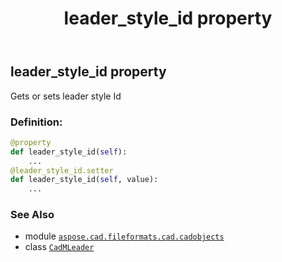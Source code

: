 ﻿---
title: leader_style_id property
second_title: Aspose.CAD for Python via .NET API References
description: 
type: docs
weight: 500
url: /python-net/aspose.cad.fileformats.cad.cadobjects/cadmleader/leader_style_id/
is_root: false
---

## leader_style_id property


Gets or sets leader style Id
### Definition:
```python
@property
def leader_style_id(self):
    ...
@leader_style_id.setter
def leader_style_id(self, value):
    ...
```

### See Also
* module [`aspose.cad.fileformats.cad.cadobjects`](../../)
* class [`CadMLeader`](/cad/python-net/aspose.cad.fileformats.cad.cadobjects/cadmleader)
